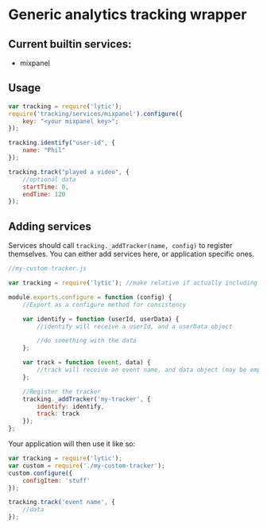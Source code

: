 # Generic analytics tracking wrapper

## Current builtin services:

* mixpanel

## Usage

```javascript
var tracking = require('lytic');
require('tracking/services/mixpanel').configure({
    key: "<your mixpanel key>";
});

tracking.identify("user-id", {
    name: "Phil"
});

tracking.track("played a video", {
    //optional data
    startTime: 0,
    endTime: 120
});
```

## Adding services

Services should call `tracking._addTracker(name, config)` to register themselves. You can either add services here, or application specific ones.

```javascript
//my-custom-tracker.js

var tracking = require('lytic'); //make relative if actually including in this repo

module.exports.configure = function (config) {
    //Export as a configure method for consistency

    var identify = function (userId, userData) {
        //identify will receive a userId, and a userData object

        //do something with the data
    };

    var track = function (event, data) {
        //track will receive an event name, and data object (may be empty if not provided
    };

    //Register the tracker
    tracking._addTracker('my-tracker', {
        identify: identify,
        track: track
    });
};
```

Your application will then use it like so:

```javascript
var tracking = require('lytic');
var custom = require('./my-custom-tracker');
custom.configure({
    configItem: 'stuff'
});

tracking.track('event name', {
    //data
});
```
